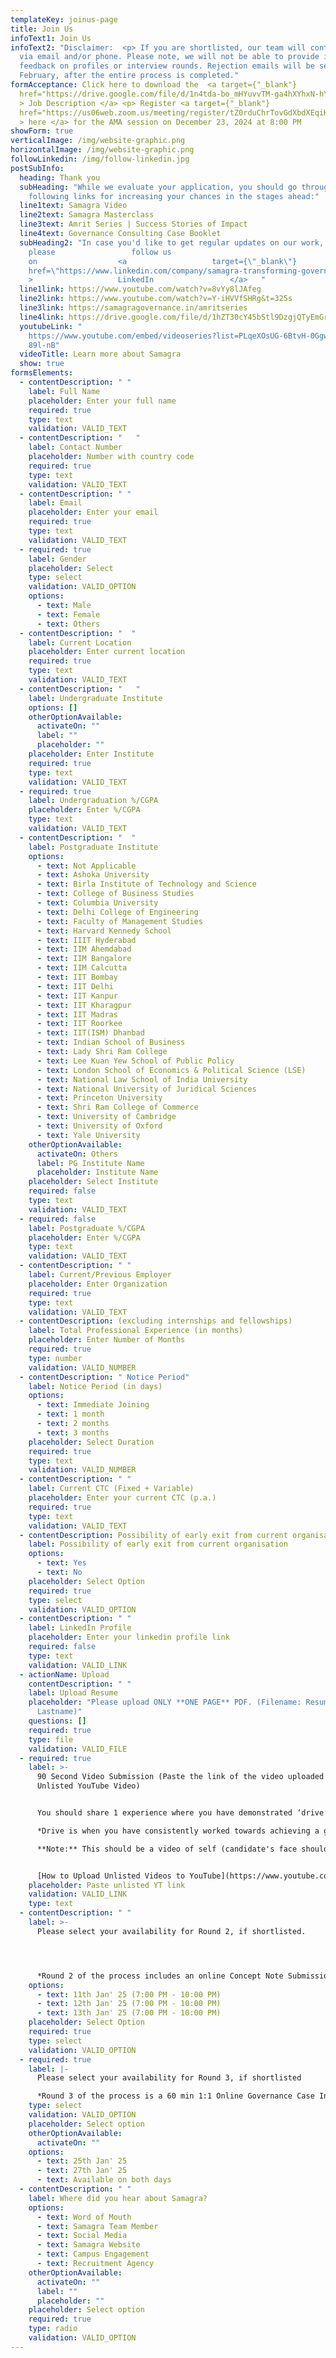 ```yaml
---
templateKey: joinus-page
title: Join Us
infoText1: Join Us
infoText2: "Disclaimer:  <p> If you are shortlisted, our team will contact you
  via email and/or phone. Please note, we will not be able to provide individual
  feedback on profiles or interview rounds. Rejection emails will be sent in
  February, after the entire process is completed."
formAcceptance: Click here to download the  <a target={"_blank"}
  href="https://drive.google.com/file/d/1n4tda-bo_mHYuvvTM-ga4hXYhxN-hYTp/view"
  > Job Description </a> <p> Register <a target={"_blank"}
  href="https://us06web.zoom.us/meeting/register/tZ0rduChrTovGdXbdXEqiK3DuIAtQBBUdoqv#/registration"
  > here </a> for the AMA session on December 23, 2024 at 8:00 PM
showForm: true
verticalImage: /img/website-graphic.png
horizontalImage: /img/website-graphic.png
followLinkedin: /img/follow-linkedin.jpg
postSubInfo:
  heading: Thank you
  subHeading: "While we evaluate your application, you should go through the
    following links for increasing your chances in the stages ahead:"
  line1text: Samagra Video
  line2text: Samagra Masterclass
  line3text: Amrit Series | Success Stories of Impact
  line4text: Governance Consulting Case Booklet
  subHeading2: "In case you'd like to get regular updates on our work,
    please                 follow us
    on                  <a                   target={\"_blank\"}                   \
    href=\"https://www.linkedin.com/company/samagra-transforming-governance/\"                 \
    >                   LinkedIn                 </a>   "
  line1link: https://www.youtube.com/watch?v=8vYy8lJAfeg
  line2link: https://www.youtube.com/watch?v=Y-iHVVfSHRg&t=325s
  line3link: https://samagragovernance.in/amritseries
  line4link: https://drive.google.com/file/d/1hZT30cY45bStl9DzgjQTyEmGr2kCNnWg/view
  youtubeLink: "
    https://www.youtube.com/embed/videoseries?list=PLqeXOsUG-6BtvH-0GgwRGX9Z2uO\
    89l-nB"
  videoTitle: Learn more about Samagra
  show: true
formsElements:
  - contentDescription: " "
    label: Full Name
    placeholder: Enter your full name
    required: true
    type: text
    validation: VALID_TEXT
  - contentDescription: "   "
    label: Contact Number
    placeholder: Number with country code
    required: true
    type: text
    validation: VALID_TEXT
  - contentDescription: " "
    label: Email
    placeholder: Enter your email
    required: true
    type: text
    validation: VALID_TEXT
  - required: true
    label: G﻿ender
    placeholder: S﻿elect
    type: select
    validation: VALID_OPTION
    options:
      - text: Male
      - text: Female
      - text: Others
  - contentDescription: "  "
    label: Current Location
    placeholder: Enter current location
    required: true
    type: text
    validation: VALID_TEXT
  - contentDescription: "   "
    label: Undergraduate Institute
    options: []
    otherOptionAvailable:
      activateOn: ""
      label: ""
      placeholder: ""
    placeholder: Enter Institute
    required: true
    type: text
    validation: VALID_TEXT
  - required: true
    label: Undergraduation %/CGPA
    placeholder: E﻿nter %/CGPA
    type: text
    validation: VALID_TEXT
  - contentDescription: "  "
    label: Postgraduate Institute
    options:
      - text: Not Applicable
      - text: Ashoka University
      - text: Birla Institute of Technology and Science
      - text: College of Business Studies
      - text: Columbia University
      - text: Delhi College of Engineering
      - text: Faculty of Management Studies
      - text: Harvard Kennedy School
      - text: IIIT Hyderabad
      - text: IIM Ahemdabad
      - text: IIM Bangalore
      - text: IIM Calcutta
      - text: IIT Bombay
      - text: IIT Delhi
      - text: IIT Kanpur
      - text: IIT Kharagpur
      - text: IIT Madras
      - text: IIT Roorkee
      - text: IIT(ISM) Dhanbad
      - text: Indian School of Business
      - text: Lady Shri Ram College
      - text: Lee Kuan Yew School of Public Policy
      - text: London School of Economics & Political Science (LSE)
      - text: National Law School of India University
      - text: National University of Juridical Sciences
      - text: Princeton University
      - text: Shri Ram College of Commerce
      - text: University of Cambridge
      - text: University of Oxford
      - text: Yale University
    otherOptionAvailable:
      activateOn: Others
      label: PG Institute Name
      placeholder: Institute Name
    placeholder: Select Institute
    required: false
    type: text
    validation: VALID_TEXT
  - required: false
    label: P﻿ostgraduate %/CGPA
    placeholder: E﻿nter %/CGPA
    type: text
    validation: VALID_TEXT
  - contentDescription: " "
    label: Current/Previous Employer
    placeholder: Enter Organization
    required: true
    type: text
    validation: VALID_TEXT
  - contentDescription: (excluding internships and fellowships)
    label: Total Professional Experience (in months)
    placeholder: Enter Number of Months
    required: true
    type: number
    validation: VALID_NUMBER
  - contentDescription: " Notice Period"
    label: Notice Period (in days)
    options:
      - text: Immediate Joining
      - text: 1 month
      - text: 2 months
      - text: 3 months
    placeholder: Select Duration
    required: true
    type: text
    validation: VALID_NUMBER
  - contentDescription: " "
    label: Current CTC (Fixed + Variable)
    placeholder: Enter your current CTC (p.a.)
    required: true
    type: text
    validation: VALID_TEXT
  - contentDescription: Possibility of early exit from current organisation
    label: Possibility of early exit from current organisation
    options:
      - text: Yes
      - text: No
    placeholder: Select Option
    required: true
    type: select
    validation: VALID_OPTION
  - contentDescription: " "
    label: LinkedIn Profile
    placeholder: Enter your linkedin profile link
    required: false
    type: text
    validation: VALID_LINK
  - actionName: Upload
    contentDescription: " "
    label: Upload Resume
    placeholder: "Please upload ONLY **ONE PAGE** PDF. (Filename: Resume_Firstname
      Lastname)"
    questions: []
    required: true
    type: file
    validation: VALID_FILE
  - required: true
    label: >-
      90 Second Video Submission (Paste the link of the video uploaded as an
      Unlisted YouTube Video)


      You should share 1 experience where you have demonstrated ‘drive’.\

      *Drive is when you have consistently worked towards achieving a goal for an extended period of time (at least for a few months). Feel free to elaborate on the efforts you made and the hurdles you overcame in the process. This experience may be in the academic, co-curricular, extra-curricular or professional spheres.*\

      **Note:** This should be a video of self (candidate's face should be visible in the recording) shot via a phone, camera or laptop.


      [How to Upload Unlisted Videos to YouTube](https://www.youtube.com/watch?v=jaftEW9WI3U)
    placeholder: P﻿aste unlisted YT link
    validation: VALID_LINK
    type: text
  - contentDescription: " "
    label: >-
      Please select your availability for Round 2, if shortlisted. 




      *Round 2 of the process includes an online Concept Note Submission, along with an Organizational Fit MCQ Test.*
    options:
      - text: 11th Jan' 25 (7:00 PM - 10:00 PM)
      - text: 12th Jan' 25 (7:00 PM - 10:00 PM)
      - text: 13th Jan' 25 (7:00 PM - 10:00 PM)
    placeholder: Select Option
    required: true
    type: select
    validation: VALID_OPTION
  - required: true
    label: |-
      Please select your availability for Round 3, if shortlisted

      *Round 3 of the process is a 60 min 1:1 Online Governance Case Interview*
    type: select
    validation: VALID_OPTION
    placeholder: S﻿elect option
    otherOptionAvailable:
      activateOn: ""
    options:
      - text: 25th Jan' 25
      - text: 27th Jan' 25
      - text: Available on both days
  - contentDescription: " "
    label: Where did you hear about Samagra?
    options:
      - text: Word of Mouth
      - text: Samagra Team Member
      - text: Social Media
      - text: Samagra Website
      - text: Campus Engagement
      - text: Recruitment Agency
    otherOptionAvailable:
      activateOn: ""
      label: ""
      placeholder: ""
    placeholder: S﻿elect option
    required: true
    type: radio
    validation: VALID_OPTION
---
```

